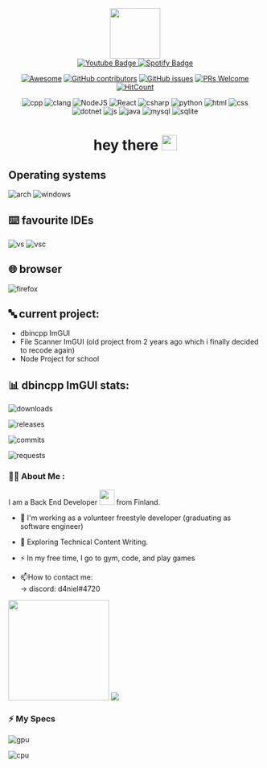 <div id="header" align="center">
<img src="https://media2.giphy.com/media/qgQUggAC3Pfv687qPC/200.webp?cid=ecf05e47tgjtnaly5vzqpc538crh5mozcosfgnrfmv5r54tf&rid=200.webp&ct=g" width="100"/>
</div>
<div align="center">
 <a href="https://www.youtube.com/channel/UC-PdAQFjgvjWuDECglST_ww/featured">
    <img src="https://img.shields.io/badge/YouTube-red?style=for-the-badge&logo=youtube&logoColor=white" alt="Youtube Badge"/>
 </a>
 <a href="https://open.spotify.com/playlist/1W6nBhYhHvoVgdoFrukvdx?si=911a2bfd7e1b4ebf">
    <img src="https://img.shields.io/badge/Spotify-1ED760?&style=for-the-badge&logo=spotify&logoColor=white" alt="Spotify Badge"/>
 </a>

[![Awesome](https://awesome.re/badge.svg)](https://awesome.re) 
 [![GitHub contributors](https://img.shields.io/github/contributors/d4niell/dbincpp-ImGUI)](https://github.com/d4niell/dbincpp-ImGUI/graphs/contributors) 
 [![GitHub issues](https://img.shields.io/github/issues/coderjojo/creative-profile-readme)](https://github.com/d4niell/dbincpp-ImGUI/issues) 
 [![PRs Welcome](https://img.shields.io/badge/PRs-welcome-brightgreen.svg?style=flat-square)](https://github.com/coderjojo/creative-profile-readme/pulls) 
 [![HitCount](https://views.whatilearened.today/views/github/d4niell/d4niell.svg)](https://github.com/d4niell/d4niell)
 
 
  ![cpp](https://img.shields.io/badge/C%2B%2B-00599C?style=for-the-badge&logo=c%2B%2B&logoColor=white)
 ![clang](https://img.shields.io/badge/C-00599C?style=for-the-badge&logo=c&logoColor=white)
 ![NodeJS](https://img.shields.io/badge/node.js-6DA55F?style=for-the-badge&logo=node.js&logoColor=white)
 ![React](https://img.shields.io/badge/react-%2320232a.svg?style=for-the-badge&logo=react&logoColor=%2361DAFB)
 ![csharp](https://img.shields.io/badge/C%23-239120?style=for-the-badge&logo=c-sharp&logoColor=white)
 ![python](https://img.shields.io/badge/Python-3776AB?style=for-the-badge&logo=python&logoColor=white)
 ![html](https://img.shields.io/badge/HTML-239120?style=for-the-badge&logo=html5&logoColor=white)
 ![css](https://img.shields.io/badge/CSS-239120?&style=for-the-badge&logo=css3&logoColor=white)
 ![dotnet](https://img.shields.io/badge/.NET-5C2D91?style=for-the-badge&logo=.net&logoColor=white)
 ![js](https://img.shields.io/badge/JavaScript-F7DF1E?style=for-the-badge&logo=javascript&logoColor=black)
 ![java](https://img.shields.io/badge/Java-ED8B00?style=for-the-badge&logo=java&logoColor=white)
 ![mysql](https://img.shields.io/badge/MySQL-00000F?style=for-the-badge&logo=mysql&logoColor=white)
 ![sqlite](https://img.shields.io/badge/SQLite-07405E?style=for-the-badge&logo=sqlite&logoColor=white)
 </div>

 <div align="center">
  <h1>
  hey there
  <img src="https://media.giphy.com/media/hvRJCLFzcasrR4ia7z/giphy.gif" width="30px"/>
</h1>
    </div>
    
## Operating systems

![arch](https://img.shields.io/badge/Arch%20Linux-1793D1.svg?style=for-the-badge&logo=Arch-Linux&logoColor=white)
![windows](https://img.shields.io/badge/Windows-0078D6.svg?style=for-the-badge&logo=Windows&logoColor=white)
## ⌨️ favourite IDEs     
   ![vs](https://img.shields.io/badge/Visual_Studio-5C2D91?style=for-the-badge&logo=visual%20studio&logoColor=white)
   ![vsc](https://img.shields.io/badge/Visual_Studio_Code-0078D4?style=for-the-badge&logo=visual%20studio%20code&logoColor=white)
## 🌐 browser
![firefox](https://img.shields.io/badge/Firefox_Browser-FF7139?style=for-the-badge&logo=Firefox-Browser&logoColor=white)
   
   
## 🔤 current project:

- dbincpp ImGUI
- File Scanner ImGUI (old project from 2 years ago which i finally decided to recode again)
- Node Project for school

## 📊 dbincpp ImGUI stats:

![downloads](https://img.shields.io/github/downloads/d4niell/dbincpp-ImGUI/total.svg)

![releases](https://img.shields.io/github/release/d4niell/dbincpp-ImGUI.svg)

![commits](https://img.shields.io/github/commits-since/d4niell/dbincpp-ImGUI/v1.0.0.svg)

![requests](https://img.shields.io/github/issues-pr/d4niell/dbincpp-ImGUI.svg)
   
### :woman_technologist: About Me :
I am a Back End Developer <img src="https://media.giphy.com/media/WUlplcMpOCEmTGBtBW/giphy.gif" width="30"> from Finland.
- :telescope: I'm working as a volunteer freestyle developer (graduating as software engineer)

- :seedling: Exploring Technical Content Writing.

- :zap: In my free time, I go to gym, code, and play games

- :mailbox:How to contact me:  
-> discord: d4niel#4720


<div>
 <img src= "https://github-readme-stats.vercel.app/api?username=d4niell" width "40px" height="200"/>
 <img src= "https://github-readme-stats.vercel.app/api/top-langs/?username=d4niell&theme=blue-green"

</div>

### :zap: My Specs

![gpu](https://img.shields.io/badge/NVIDIA-RTX2060-76B900?style=for-the-badge&logo=nvidia&logoColor=white)

![cpu](https://img.shields.io/badge/Intel-Core_i5_7th-0071C5?style=for-the-badge&logo=intel&logoColor=white)
